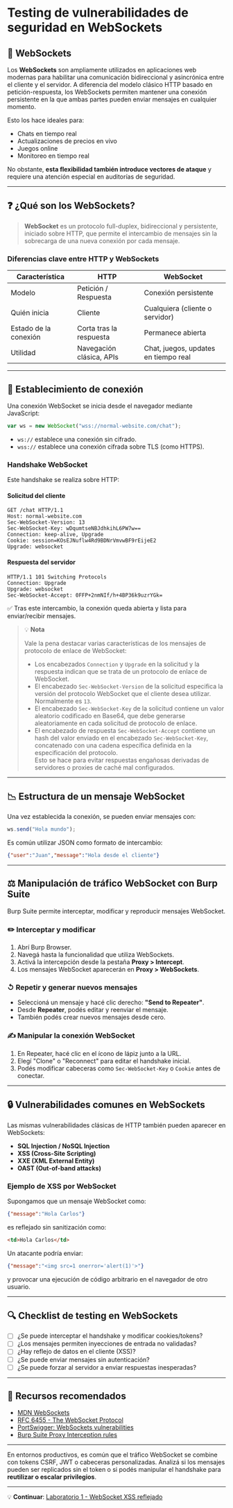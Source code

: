 # Testing de vulnerabilidades de seguridad en WebSockets

## 🔗 WebSockets

Los **WebSockets** son ampliamente utilizados en aplicaciones web modernas para habilitar una comunicación bidireccional y asincrónica entre el cliente y el servidor. A diferencia del modelo clásico HTTP basado en petición-respuesta, los WebSockets permiten mantener una conexión persistente en la que ambas partes pueden enviar mensajes en cualquier momento.

Esto los hace ideales para:
- Chats en tiempo real
- Actualizaciones de precios en vivo
- Juegos online
- Monitoreo en tiempo real

No obstante, **esta flexibilidad también introduce vectores de ataque** y requiere una atención especial en auditorías de seguridad.

---

## ❓ ¿Qué son los WebSockets?

> **WebSocket** es un protocolo full-duplex, bidireccional y persistente, iniciado sobre HTTP, que permite el intercambio de mensajes sin la sobrecarga de una nueva conexión por cada mensaje.

### Diferencias clave entre HTTP y WebSockets

| Característica         | HTTP                       | WebSocket                        |
|------------------------|----------------------------|----------------------------------|
| Modelo                 | Petición / Respuesta       | Conexión persistente             |
| Quién inicia           | Cliente                    | Cualquiera (cliente o servidor)  |
| Estado de la conexión | Corta tras la respuesta     | Permanece abierta                |
| Utilidad               | Navegación clásica, APIs   | Chat, juegos, updates en tiempo real |

---

## 🔄 Establecimiento de conexión

Una conexión WebSocket se inicia desde el navegador mediante JavaScript:

```js
var ws = new WebSocket("wss://normal-website.com/chat");
```

- `ws://` establece una conexión sin cifrado.
- `wss://` establece una conexión cifrada sobre TLS (como HTTPS).

### Handshake WebSocket

Este handshake se realiza sobre HTTP:

#### Solicitud del cliente
```http
GET /chat HTTP/1.1
Host: normal-website.com
Sec-WebSocket-Version: 13
Sec-WebSocket-Key: wDqumtseNBJdhkihL6PW7w==
Connection: keep-alive, Upgrade
Cookie: session=KOsEJNuflw4Rd9BDNrVmvwBF9rEijeE2
Upgrade: websocket
```

#### Respuesta del servidor
```http
HTTP/1.1 101 Switching Protocols
Connection: Upgrade
Upgrade: websocket
Sec-WebSocket-Accept: 0FFP+2nmNIf/h+4BP36k9uzrYGk=
```

✅ Tras este intercambio, la conexión queda abierta y lista para enviar/recibir mensajes.

> 💡 **Nota**
>
> Vale la pena destacar varias características de los mensajes de protocolo de enlace de WebSocket:
>
> - Los encabezados `Connection` y `Upgrade` en la solicitud y la respuesta indican que se trata de un protocolo de enlace de WebSocket.
> - El encabezado `Sec-WebSocket-Version` de la solicitud especifica la versión del protocolo WebSocket que el cliente desea utilizar. Normalmente es `13`.
> - El encabezado `Sec-WebSocket-Key` de la solicitud contiene un valor aleatorio codificado en Base64, que debe generarse aleatoriamente en cada solicitud de protocolo de enlace.
> - El encabezado de respuesta `Sec-WebSocket-Accept` contiene un hash del valor enviado en el encabezado `Sec-WebSocket-Key`, concatenado con una cadena específica definida en la especificación del protocolo.  
>   Esto se hace para evitar respuestas engañosas derivadas de servidores o proxies de caché mal configurados.

---

## 📉 Estructura de un mensaje WebSocket

Una vez establecida la conexión, se pueden enviar mensajes con:

```js
ws.send("Hola mundo");
```

Es común utilizar JSON como formato de intercambio:

```json
{"user":"Juan","message":"Hola desde el cliente"}
```

---

## ⚖️ Manipulación de tráfico WebSocket con Burp Suite

Burp Suite permite interceptar, modificar y reproducir mensajes WebSocket.

### ✏️ Interceptar y modificar
1. Abrí Burp Browser.
2. Navegá hasta la funcionalidad que utiliza WebSockets.
3. Activá la intercepción desde la pestaña **Proxy > Intercept**.
4. Los mensajes WebSocket aparecerán en **Proxy > WebSockets**.

### ↺ Repetir y generar nuevos mensajes
- Seleccioná un mensaje y hacé clic derecho: **"Send to Repeater"**.
- Desde **Repeater**, podés editar y reenviar el mensaje.
- También podés crear nuevos mensajes desde cero.

### ✍️ Manipular la conexión WebSocket
1. En Repeater, hacé clic en el ícono de lápiz junto a la URL.
2. Elegí "Clone" o "Reconnect" para editar el handshake inicial.
3. Podés modificar cabeceras como `Sec-WebSocket-Key` o `Cookie` antes de conectar.

---

## 🔒 Vulnerabilidades comunes en WebSockets

Las mismas vulnerabilidades clásicas de HTTP también pueden aparecer en WebSockets:

- **SQL Injection / NoSQL Injection**
- **XSS (Cross-Site Scripting)**
- **XXE (XML External Entity)**
- **OAST (Out-of-band attacks)**

### Ejemplo de XSS por WebSocket

Supongamos que un mensaje WebSocket como:
```json
{"message":"Hola Carlos"}
```
es reflejado sin sanitización como:
```html
<td>Hola Carlos</td>
```
Un atacante podría enviar:
```json
{"message":"<img src=1 onerror='alert(1)'>"}
```
y provocar una ejecución de código arbitrario en el navegador de otro usuario.

---

## 🔍 Checklist de testing en WebSockets

- [ ] ¿Se puede interceptar el handshake y modificar cookies/tokens?
- [ ] ¿Los mensajes permiten inyecciones de entrada no validadas?
- [ ] ¿Hay reflejo de datos en el cliente (XSS)?
- [ ] ¿Se puede enviar mensajes sin autenticación?
- [ ] ¿Se puede forzar al servidor a enviar respuestas inesperadas?

---

## 🔗 Recursos recomendados

- [MDN WebSockets](https://developer.mozilla.org/en-US/docs/Web/API/WebSocket)
- [RFC 6455 - The WebSocket Protocol](https://datatracker.ietf.org/doc/html/rfc6455)
- [PortSwigger: WebSockets vulnerabilities](https://portswigger.net/web-security/websockets)
- [Burp Suite Proxy Interception rules](https://portswigger.net/burp/documentation/desktop/settings/tools/proxy#websocket-interception-rules)

---


En entornos productivos, es común que el tráfico WebSocket se combine con tokens CSRF, JWT o cabeceras personalizadas. Analizá si los mensajes pueden ser replicados sin el token o si podés manipular el handshake para **reutilizar o escalar privilegios**.

---

💡 **Continuar**: [Laboratorio 1 - WebSocket XSS reflejado](#)
